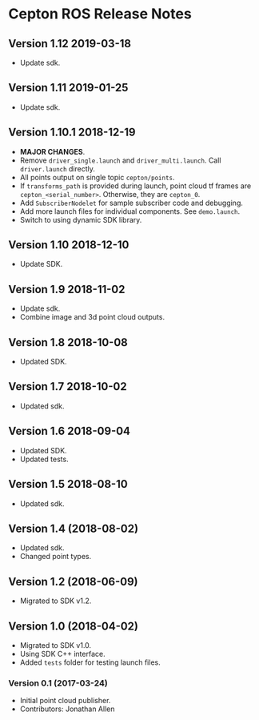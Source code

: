 # Cepton ROS Release Notes

## Version 1.12 2019-03-18
* Update sdk.

## Version 1.11 2019-01-25
* Update sdk.

## Version 1.10.1 2018-12-19
* **MAJOR CHANGES**.
* Remove `driver_single.launch` and `driver_multi.launch`. Call `driver.launch` directly.
* All points output on single topic `cepton/points`.
* If `transforms_path` is provided during launch, point cloud tf frames are `cepton_<serial_number>`. Otherwise, they are `cepton_0`.
* Add `SubscriberNodelet` for sample subscriber code and debugging.
* Add more launch files for individual components. See `demo.launch`.
* Switch to using dynamic SDK library.

## Version 1.10 2018-12-10
* Update SDK.

## Version 1.9 2018-11-02
* Update sdk.
* Combine image and 3d point cloud outputs.

## Version 1.8 2018-10-08
* Updated SDK.

## Version 1.7 2018-10-02
* Updated sdk.

## Version 1.6 2018-09-04
* Updated SDK.
* Updated tests.

## Version 1.5 2018-08-10
* Updated sdk.

## Version 1.4 (2018-08-02)
* Updated sdk.
* Changed point types.

## Version 1.2 (2018-06-09)
* Migrated to SDK v1.2.

## Version 1.0 (2018-04-02)
* Migrated to SDK v1.0.
* Using SDK C++ interface.
* Added `tests` folder for testing launch files.

### Version 0.1 (2017-03-24)
* Initial point cloud publisher.
* Contributors: Jonathan Allen

